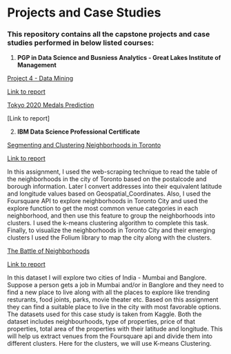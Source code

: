 # Projects and Case Studies

### This repository contains all the capstone projects and case studies performed in below listed courses:

1. __PGP in Data Science and Busniess Analytics - Great Lakes Institute of Management__

[Project 4 - Data Mining](https://github.com/VKarelia/Projects_and_CaseStudies/tree/main/PGP_DSBA%20Great%20Lakes%20Institute%20of%20Management/Project%204%20-%20Data%20Mining)

[Link to report](https://github.com/VKarelia/Projects_and_CaseStudies/blob/main/PGP_DSBA%20Great%20Lakes%20Institute%20of%20Management/Project%204%20-%20Data%20Mining/Business%20Report.pdf)



[Tokyo 2020 Medals Prediction](https://github.com/VKarelia/Projects_and_CaseStudies/tree/main/PGP_DSBA%20Great%20Lakes%20Institute%20of%20Management/Tokyo%202020%20Medals%20Predictions)

[Link to report]



2. __IBM Data Science Professional Certificate__
            
[Segmenting and Clustering Neighborhoods in Toronto](https://github.com/VKarelia/Capstone-Projects/tree/main/IBM%20Data%20Science%20Professional%20Certificate/Segmenting%20and%20Clustering%20Neighborhoods%20in%20Toronto)
        
[Link to report](https://eu-gb.dataplatform.cloud.ibm.com/analytics/notebooks/v2/109f3d8d-7c68-46e5-8c53-2b68cbd95929/view?access_token=a5c63daf1528f0e99538da0b07cc2a1fe143ad097181f4e8d39a873506b5b829)
        
In this assignment, I used the web-scraping technique to read the table of the neighborhoods in the city of Toronto based on the postalcode and borough information. 
Later I convert addresses into their equivalent latitude and longitude values based on Geospatial_Coordinates. Also, I used the Foursquare API to explore neighborhoods in Toronto City and 
used the explore function to get the most common venue categories in each neighborhood, and then use this feature to group the neighborhoods into clusters. I used the k-means clustering algorithm to complete this task. 
Finally, to visualize the neighborhoods in Toronto City and their emerging clusters I used the Folium library to map the city along with the clusters.
    
[The Battle of Neighborhoods](https://github.com/VKarelia/Capstone-Projects/tree/main/IBM%20Data%20Science%20Professional%20Certificate/The%20Battle%20of%20Neighborhoods)

[Link to report](https://github.com/VKarelia/Projects_and_CaseStudies/blob/main/IBM%20Data%20Science%20Professional%20Certificate/The%20Battle%20of%20Neighborhoods/Battle%20of%20Neighborhoods%20-%20Report.pdf)

In this dataset I will explore two cities of India - Mumbai and Banglore. Suppose a person gets a job in Mumbai and/or in Banglore and they need to find a new place to live along with all the places to explore like trending resturants, food joints, parks, movie theater etc. Based on this assignment they can find a suitable place to live in the city with most favorable options. The datasets used for this case study is taken from Kaggle. Both the dataset includes neighbourhoods, type of properties, price of that properties, total area of the properties with their latitude and longitude. This will help us extract venues from the Foursquare api and divide them into different clusters. Here for the clusters, we will use K-means Clustering.
